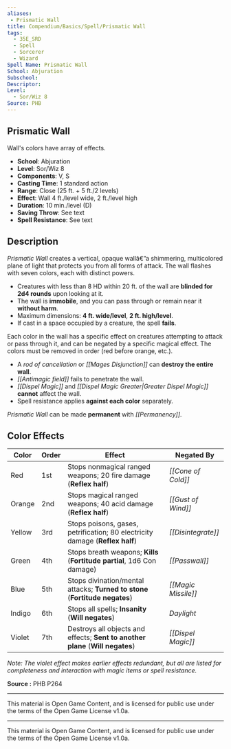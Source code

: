 ```yaml
---
aliases:
 - Prismatic Wall
title: Compendium/Basics/Spell/Prismatic Wall
tags:  
  - 35E_SRD  
  - Spell  
  - Sorcerer  
  - Wizard  
Spell Name: Prismatic Wall
School: Abjuration
Subschool: 
Descriptor: 
Level:  
  - Sor/Wiz 8  
Source: PHB
---
```


## Prismatic Wall

Wall's colors have array of effects.

- **School**: Abjuration  
- **Level**: Sor/Wiz 8  
- **Components**: V, S  
- **Casting Time**: 1 standard action  
- **Range**: Close (25 ft. + 5 ft./2 levels)  
- **Effect**: Wall 4 ft./level wide, 2 ft./level high  
- **Duration**: 10 min./level (D)  
- **Saving Throw**: See text  
- **Spell Resistance**: See text  

## Description

*Prismatic Wall* creates a vertical, opaque wallâ€”a shimmering, multicolored plane of light that protects you from all forms of attack. The wall flashes with seven colors, each with distinct powers.

- Creatures with less than 8 HD within 20 ft. of the wall are **blinded for 2d4 rounds** upon looking at it.  
- The wall is **immobile**, and you can pass through or remain near it **without harm**.  
- Maximum dimensions: **4 ft. wide/level**, **2 ft. high/level**.  
- If cast in a space occupied by a creature, the spell **fails**.  

Each color in the wall has a specific effect on creatures attempting to attack or pass through it, and can be negated by a specific magical effect. The colors must be removed in order (red before orange, etc.).

- A *rod of cancellation* or *[[Mages Disjunction]]* can **destroy the entire wall**.  
- *[[Antimagic field]]* fails to penetrate the wall.  
- *[[Dispel Magic]]* and *[[Dispel Magic Greater|Greater Dispel Magic]]* **cannot** affect the wall.  
- Spell resistance applies **against each color** separately.

*Prismatic Wall* can be made **permanent** with *[[Permanency]]*.

## Color Effects

| Color   | Order | Effect                                                                                      | Negated By         |
|---------|--------|----------------------------------------------------------------------------------------------|--------------------|
| Red     | 1st    | Stops nonmagical ranged weapons; 20 fire damage (**Reflex half**)                            | *[[Cone of Cold]]*     |
| Orange  | 2nd    | Stops magical ranged weapons; 40 acid damage (**Reflex half**)                               | *[[Gust of Wind]]*     |
| Yellow  | 3rd    | Stops poisons, gases, petrification; 80 electricity damage (**Reflex half**)                 | *[[Disintegrate]]*     |
| Green   | 4th    | Stops breath weapons; **Kills** (**Fortitude partial**, 1d6 Con damage)                      | *[[Passwall]]*         |
| Blue    | 5th    | Stops divination/mental attacks; **Turned to stone** (**Fortitude negates**)                 | *[[Magic Missile]]*    |
| Indigo  | 6th    | Stops all spells; **Insanity** (**Will negates**)                                            | *Daylight*         |
| Violet  | 7th    | Destroys all objects and effects; **Sent to another plane** (**Will negates**)               | *[[Dispel Magic]]*     |

*Note: The violet effect makes earlier effects redundant, but all are listed for completeness and interaction with magic items or spell resistance.*

**Source :** PHB P264

---

This material is Open Game Content, and is licensed for public use under  
the terms of the Open Game License v1.0a.

---

This material is Open Game Content, and is licensed for public use under the terms of the Open Game License v1.0a.
